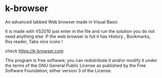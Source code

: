 k-browser
=========

An advanced tabbed Web browser made in Visual Basic 

It is made with VS2010 just enter in the file and run the solution
you do not need anything else :P
the web browser is full it has History , Bookmarks, Rss reader, Tabs nice icons !

 check https://k-browser.com

This program is free software; you can redistribute it and/or modify it under the
terms of the GNU General Public License as published by the Free Software Foundation;
either version 3 of the License.
